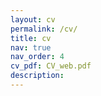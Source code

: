 ```yaml
---
layout: cv
permalink: /cv/
title: cv
nav: true
nav_order: 4
cv_pdf: CV_web.pdf
description: 
---
```

